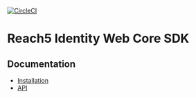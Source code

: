 [![CircleCI](https://circleci.com/gh/ReachFive/identity-web-core-sdk.svg?style=svg)](https://circleci.com/gh/ReachFive/identity-web-core-sdk)

# Reach5 Identity Web Core SDK

## Documentation

- [Installation](https://developer.reach5.co/guides/installation/web/)
- [API](https://developer.reach5.co/api/identity-web/)
